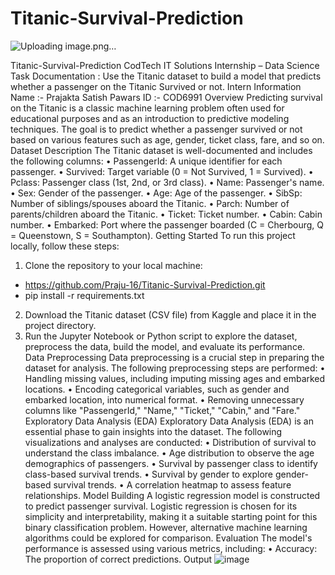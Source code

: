# Titanic-Survival-Prediction
 ![Uploading image.png…]()

Titanic-Survival-Prediction
CodTech IT Solutions Internship – Data Science Task Documentation : Use the Titanic dataset to build a model that predicts whether a passenger on the Titanic Survived or not.
Intern Information
Name :- Prajakta Satish Pawars
ID :- COD6991
Overview
Predicting survival on the Titanic is a classic machine learning problem often used for educational purposes and as an introduction to predictive modeling techniques. The goal is to predict whether a passenger survived or not based on various features such as age, gender, ticket class, fare, and so on.
Dataset Description
The Titanic dataset is well-documented and includes the following columns:
•	PassengerId: A unique identifier for each passenger.
•	Survived: Target variable (0 = Not Survived, 1 = Survived).
•	Pclass: Passenger class (1st, 2nd, or 3rd class).
•	Name: Passenger's name.
•	Sex: Gender of the passenger.
•	Age: Age of the passenger.
•	SibSp: Number of siblings/spouses aboard the Titanic.
•	Parch: Number of parents/children aboard the Titanic.
•	Ticket: Ticket number.
•	Cabin: Cabin number.
•	Embarked: Port where the passenger boarded (C = Cherbourg, Q = Queenstown, S = Southampton).
Getting Started
To run this project locally, follow these steps:
1.	Clone the repository to your local machine:
- https://github.com/Praju-16/Titanic-Survival-Prediction.git
- pip install -r requirements.txt
2.	Download the Titanic dataset (CSV file) from Kaggle and place it in the project directory.
3.	Run the Jupyter Notebook or Python script to explore the dataset, preprocess the data, build the model, and evaluate its performance.
Data Preprocessing
Data preprocessing is a crucial step in preparing the dataset for analysis. The following preprocessing steps are performed:
•	Handling missing values, including imputing missing ages and embarked locations.
•	Encoding categorical variables, such as gender and embarked location, into numerical format.
•	Removing unnecessary columns like "PassengerId," "Name," "Ticket," "Cabin," and "Fare."
Exploratory Data Analysis (EDA)
Exploratory Data Analysis (EDA) is an essential phase to gain insights into the dataset. The following visualizations and analyses are conducted:
•	Distribution of survival to understand the class imbalance.
•	Age distribution to observe the age demographics of passengers.
•	Survival by passenger class to identify class-based survival trends.
•	Survival by gender to explore gender-based survival trends.
•	A correlation heatmap to assess feature relationships.
Model Building
A logistic regression model is constructed to predict passenger survival. Logistic regression is chosen for its simplicity and interpretability, making it a suitable starting point for this binary classification problem. However, alternative machine learning algorithms could be explored for comparison.
Evaluation
The model's performance is assessed using various metrics, including:
•	Accuracy: The proportion of correct predictions.
Output 
 ![image](https://github.com/Praju-16/Titanic-Survival-Prediction/assets/141834374/3e30cac6-9dc7-4376-9c68-cad0f2dd5196)


